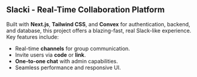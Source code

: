## Slacki - Real-Time Collaboration Platform

Built with **Next.js**, **Tailwind CSS**, and **Convex** for authentication, backend, and database, this project offers a blazing-fast, real Slack-like experience. Key features include:

- Real-time **channels** for group communication.
- Invite users via **code** or **link**.
- **One-to-one chat** with admin capabilities.
- Seamless performance and responsive UI.

